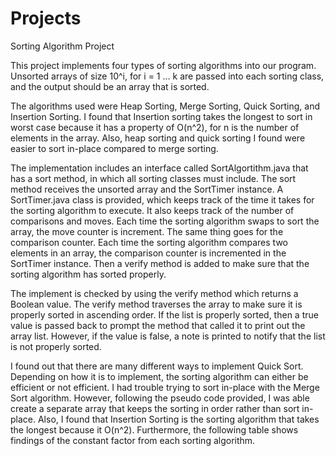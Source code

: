 # Projects

Sorting Algorithm Project

This project implements four types of sorting algorithms into our program. Unsorted arrays of size 10^i, for i = 1 … k are passed into each sorting class, and the output should be an array that is sorted.  

The algorithms used were Heap Sorting, Merge Sorting, Quick Sorting, and Insertion Sorting. 
I found that Insertion sorting takes the longest to sort in worst case because it has a property of O(n^2), for n is the number of elements in the array. Also, heap sorting and quick sorting I found were easier to sort in-place compared to merge sorting. 

The implementation includes an interface called SortAlgortithm.java that has a sort method, in which all sorting classes must include. The sort method receives the unsorted array and the SortTimer instance. A SortTimer.java class is provided, which keeps track of the time it takes for the sorting algorithm to execute. It also keeps track of the number of comparisons and moves. Each time the sorting algorithm swaps to sort the array, the move counter is increment. The same thing goes for the comparison counter. Each time the sorting algorithm compares two elements in an array, the comparison counter is incremented in the SortTimer instance. Then a verify method is added to make sure that the sorting algorithm has sorted properly.

The implement is checked by using the verify method which returns a Boolean value. The verify method traverses the array to make sure it is properly sorted in ascending order. If the list is properly sorted, then a true value is passed back to prompt the method that called it to print out the array list. However, if the value is false, a note is printed to notify that the list is not properly sorted.

I found out that there are many different ways to implement Quick Sort. Depending on how it is to implement, the sorting algorithm can either be efficient or not efficient. I had trouble trying to sort in-place with the Merge Sort algorithm. However, following the pseudo code provided, I was able create a separate array that keeps the sorting in order rather than sort in-place. Also, I found that Insertion Sorting is the sorting algorithm that takes the longest because it O(n^2). Furthermore, the following table shows findings of the constant factor from each sorting algorithm. 
